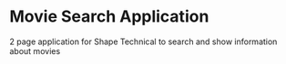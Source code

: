# Movie Search Application
2 page application for Shape Technical to search and show information about movies
